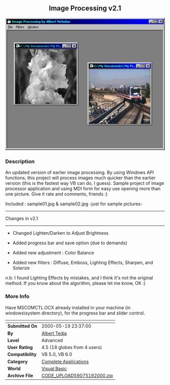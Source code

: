 ﻿<div align="center">

## Image Processing v2\.1

<img src="PIC20005191252169113.jpg">
</div>

### Description

An updated version of earlier image processing. By using Windows API functions, this project will process images much quicker than the earlier version (this is the fastest way VB can do, I guess). Sample project of image processor application and using MDI form for easy use opening more than one picture. Give it rate and comments, friends :)

Included : sample01.jpg & sample02.jpg -just for sample pictures-

----

Changes in v2.1

----

- Changed Lighten/Darken to Adjust Brightness

- Added progress bar and save option (due to demands)

- Added new adjustment : Color Balance

- Added new filters : Diffuse, Emboss, Lighting Effects, Sharpen, and Solarize

n.b: I found Lighting Effects by mistakes, and I think it's not the original method. If you know about the algorithm, please let me know, OK :)
 
### More Info
 
Have MSCOMCTL.OCX already installed in your machine (in windows\system directory), for the progress bar and slider control.


<span>             |<span>
---                |---
**Submitted On**   |2000-05-19 23:37:00
**By**             |[Albert Tedja](https://github.com/Planet-Source-Code/PSCIndex/blob/master/ByAuthor/albert-tedja.md)
**Level**          |Advanced
**User Rating**    |4.5 (18 globes from 4 users)
**Compatibility**  |VB 5\.0, VB 6\.0
**Category**       |[Complete Applications](https://github.com/Planet-Source-Code/PSCIndex/blob/master/ByCategory/complete-applications__1-27.md)
**World**          |[Visual Basic](https://github.com/Planet-Source-Code/PSCIndex/blob/master/ByWorld/visual-basic.md)
**Archive File**   |[CODE\_UPLOAD59075192000\.zip](https://github.com/Planet-Source-Code/albert-tedja-image-processing-v2-1__1-8196/archive/master.zip)








